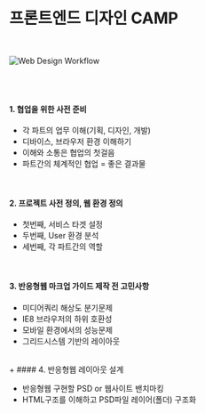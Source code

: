 
# 프론트엔드 디자인 CAMP

<br>

![Web Design Workflow](https://github.com/yamoo9/fc-FDC-2nd/raw/master/Assets/dsgn_web_development.png)

<br>
<br>

#### 1. 협업을 위한 사전 준비

- 각 파트의 업무 이해(기획, 디자인, 개발)
- 디바이스, 브라우저 환경 이해하기
- 이해와 소통은 협업의 첫걸음
- 파트간의 체계적인 협업 = 좋은 결과물

<br>

#### 2. 프로젝트 사전 정의, 웹 환경 정의

- 첫번째, 서비스 타겟 설정
- 두번째, User 환경 분석
- 세번째, 각 파트간의 역할

<br>

#### 3. 반응형웹 마크업 가이드 제작 전 고민사항

- 미디어쿼리 해상도 분기문제
- IE8 브라우저의 하위 호환성
- 모바일 환경에서의 성능문제
- 그리드시스템 기반의 레이아웃

<br>
+
#### 4. 반응형웹 레이아웃 설계

- 반응형웹 구현할 PSD or 웹사이트 밴치마킹
- HTML구조를 이해하고 PSD파일 레이어(폴더) 구조화

